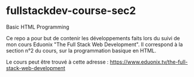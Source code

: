 # fullstackdev-course-sec2
Basic HTML Programming

Ce repo a pour but de contenir les développements faits lors du suivi de mon cours Eduonix "The Full Stack Web Development".
Il correspond à la section n°2 du cours, sur la programmation basique en HTML.

Le cours peut être trouvé à cette adresse : https://www.eduonix.tv/the-full-stack-web-development
